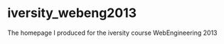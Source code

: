 iversity_webeng2013
===================

The homepage I produced for the iversity course WebEngineering 2013
